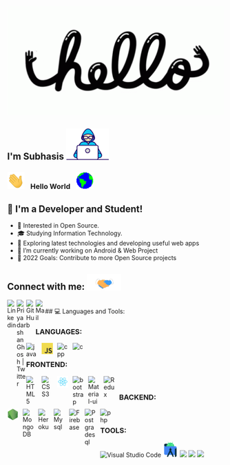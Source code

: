 <img alt="hello" width="600px" src="./img/hello.gif" />

## I'm Subhasis <img alt="developer" width="100px" src="./img/Developer.gif" style="padding-right:10px;" />

### <img alt="handshake" width="40px" src="./img/Hi.gif" style="padding-right:10px;" /> Hello World <img alt="earth" width="40px" src="./img/Earth.gif" style="padding-left:10px;" />

## 🚀 I'm a Developer and Student!

- 👯 Interested in Open Source.
- 🎓 Studying Information Technology.
- 🤔 Exploring latest technologies and developing useful web apps
- 👋 I’m currently working on Android & Web Project
- 🎯 2022 Goals: Contribute to more Open Source projects

## Connect with me: <img alt="Visual Studio Code" width="80px" src="./img/Handshake.gif" style="padding-right:10px;" />

<a href="https://www.linkedin.com/in/subhasis4502/">
  <img align="left" alt=" Linkedin" width="22px" src="https://cdn.jsdelivr.net/npm/simple-icons@v3/icons/linkedin.svg" />
</a>
&nbsp;&nbsp;
<a href="https://twitter.com/subhasis4502">
  <img align="left" alt="Priyadarshan Ghosh | Twitter" width="22px" src="https://cdn.jsdelivr.net/npm/simple-icons@v3/icons/twitter.svg" />
</a>
&nbsp;&nbsp;
<a href="https://github.com/subhasis4502">
  <img align="left" alt=" GitHub" width="22px" src="https://cdn.jsdelivr.net/npm/simple-icons@v3/icons/github.svg" />
</a>
&nbsp;&nbsp;
<a href="mailto:subhasis4502@gmail.com">
  <img align="left" alt=" Mail" width="22px" src="https://cdn.jsdelivr.net/npm/simple-icons@v3/icons/gmail.svg" />
</a>

<br>
## 💻 Languages and Tools:

### LANGUAGES:

<img align="left" alt="java" width="26px" src="https://img.icons8.com/color/128/000000/java-coffee-cup-logo.png" style="padding-right:10px;" />
<img align="left" alt="JavaScript" width="26px" src="https://raw.githubusercontent.com/github/explore/80688e429a7d4ef2fca1e82350fe8e3517d3494d/topics/javascript/javascript.png" style="padding-right:10px;" />
<img align="left" alt="cpp" width="26px" src="https://img.icons8.com/color/96/000000/c-plus-plus-logo.png" style="padding-right:10px;" />
<img align="left" alt="c" width="26px" src="https://img.icons8.com/color/96/000000/c-programming.png" style="padding-right:10px;" />
</br>

### FRONTEND:

<img align="left" alt="HTML5" width="26px" src="https://cdn.jsdelivr.net/gh/devicons/devicon/icons/html5/html5-original.svg" style="padding-right:10px;" />
<img align="left" alt="CSS3" width="26px" src="https://cdn.jsdelivr.net/gh/devicons/devicon/icons/css3/css3-original.svg" style="padding-right:10px;" />
<img align="left" alt="react" width="26px" src="https://raw.githubusercontent.com/github/explore/80688e429a7d4ef2fca1e82350fe8e3517d3494d/topics/react/react.png" style="padding-right:10px;" />
<img align="left" alt="bootstrap" width="26px" src="https://img.icons8.com/color/96/000000/bootstrap.png" style="padding-right:10px;" />
<img align="left" alt="Material-ui" width="26px" src="https://img.icons8.com/color/48/000000/material-ui.png" style="padding-right:10px;" />
<img align="left" alt="Redux" width="26px" src="https://img.icons8.com/color/48/000000/redux.png" style="padding-right:10px;" />
</br>

### BACKEND:

<img align="left" alt="NodeJs" width="26px" src="https://raw.githubusercontent.com/github/explore/80688e429a7d4ef2fca1e82350fe8e3517d3494d/topics/nodejs/nodejs.png" style="padding-right:10px;" />
<img align="left" alt="MongoDB" width="26px" src="https://img.icons8.com/color/48/000000/mongodb.png" style="padding-right:10px;" />
<img align="left" alt="Heroku" width="26px" src="https://img.icons8.com/color/48/000000/heroku.png" style="padding-right:10px;" />
<img align="left" alt="Mysql" width="26px" src="https://img.icons8.com/nolan/64/mysql.png" style="padding-right:10px;" />
<img align="left" alt="Firebase" width="26px" src="https://img.icons8.com/color/48/000000/google-firebase-console.png" style="padding-right:10px;" />
<img align="left" alt="Postgradesql" width="26px" src="https://img.icons8.com/color/48/000000/postgreesql.png" style="padding-right:10px;" />
<img align="left" alt="php" width="26px" src="https://img.icons8.com/nolan/96/php.png"" style="padding-right:10px;" />
<br />

### TOOLS:

<img alt="Visual Studio Code" width="36px" src="https://img.icons8.com/color/48/000000/visual-studio-code-2019.png"/>
<img alt="Androidsudio" width="36px"  src="./img/android-studio.png"/>
<img width="36px" src="https://img.icons8.com/color/48/000000/intellij-idea.png"/>
<img width="36px" src="https://img.icons8.com/cute-clipart/64/000000/canva.png"/>
<img width="36px" src="https://img.icons8.com/fluent/96/fa314a/adobe-photoshop.png"/>
<br />
